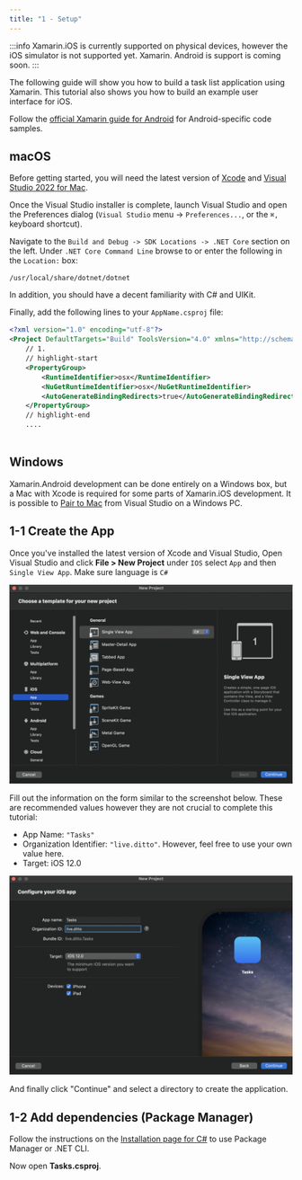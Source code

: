 ```yaml
---
title: "1 - Setup"
---
```


:::info
Xamarin.iOS is currently supported on physical devices, however the iOS
simulator is not supported yet. Xamarin. Android is support is coming soon.
:::

The following guide will show you how to build a task list application using Xamarin.
This tutorial also shows you how to build an example user interface for iOS.

Follow the [official Xamarin guide for Android](https://docs.microsoft.com/en-us/xamarin/android/get-started/)
for Android-specific code samples.

## macOS

Before getting started, you will need the latest version of
[Xcode](https://apps.apple.com/us/app/xcode/id497799835) and
[Visual Studio 2022 for Mac](https://visualstudio.microsoft.com/downloads/).

Once the Visual Studio installer is complete, launch Visual Studio and open the
Preferences dialog (`Visual Studio` menu -> `Preferences...`, or the `⌘,` keyboard shortcut).

Navigate to the `Build and Debug -> SDK Locations -> .NET Core` section on the left.
Under `.NET Core Command Line` browse to or enter the following in the `Location:` box:

```command
/usr/local/share/dotnet/dotnet
```

In addition, you should have a decent familiarity with C# and UIKit.

Finally, add the following lines to your `AppName.csproj` file:

```xml
<?xml version="1.0" encoding="utf-8"?>
<Project DefaultTargets="Build" ToolsVersion="4.0" xmlns="http://schemas.microsoft.com/developer/msbuild/2003">
    // 1.
    // highlight-start
    <PropertyGroup>
        <RuntimeIdentifier>osx</RuntimeIdentifier>
        <NuGetRuntimeIdentifier>osx</NuGetRuntimeIdentifier>
        <AutoGenerateBindingRedirects>true</AutoGenerateBindingRedirects>
    </PropertyGroup>
    // highlight-end
    ....
    
```

## Windows

Xamarin.Android development can be done entirely on a Windows box, but a Mac
with Xcode is required for some parts of Xamarin.iOS development.
It is possible to [Pair to Mac](https://docs.microsoft.com/en-us/xamarin/ios/get-started/installation/windows/connecting-to-mac/)
from Visual Studio on a Windows PC.

## 1-1 Create the App

Once you've installed the latest version of Xcode and Visual Studio, Open Visual Studio and click
**File > New Project** under `IOS` select `App` and then `Single View App`. Make sure language is `C#`

![](Project-Selection.PNG)

Fill out the information on the form similar to the screenshot below. These are
recommended values however they are not crucial to complete this tutorial:

- App Name: `"Tasks"`
- Organization Identifier: `"live.ditto"`. However, feel free to use your own value here.
- Target: iOS 12.0

![](Project-Identifiers.png)

And finally click "Continue" and select a directory to create the application.

## 1-2 Add dependencies (Package Manager)

Follow the instructions on the [Installation page for C#](/csharp/installation) to
use Package Manager or .NET CLI.

Now open **Tasks.csproj**.
